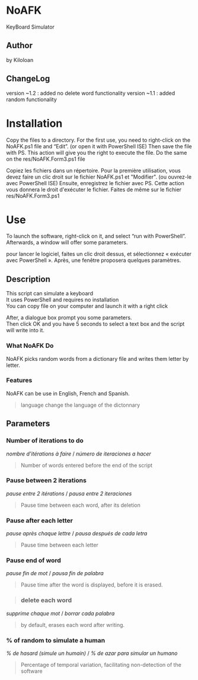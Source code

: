 # NoAFK
KeyBoard Simulator
## Author
by Kiloloan

## ChangeLog
version ~1.2 : added no delete word functionality
version ~1.1 : added random functionality

# Installation
Copy the files to a directory.
For the first use, you need to right-click on the NoAFK.ps1 file and “Edit”.
(or open it with PowerShell ISE)
Then save the file with PS. This action will give you the right to execute the file.
Do the same on the res/NoAFK.Form3.ps1 file

Copiez les fichiers dans un répertoire.
Pour la première utilisation, vous devez faire un clic droit sur le fichier NoAFK.ps1 et "Modifier".
(ou ouvrez-le avec PowerShell ISE)
Ensuite, enregistrez le fichier avec PS. Cette action vous donnera le droit d'exécuter le fichier.
Faites de même sur le fichier res/NoAFK.Form3.ps1

# Use
To launch the software, right-click on it, and select “run with PowerShell”.
Afterwards, a window will offer some parameters.

pour lancer le logiciel, faites un clic droit dessus, et sélectionnez « exécuter avec PowerShell ».
Après, une fenêtre proposera quelques paramètres.

## Description
This script can simulate a keyboard<br>
It uses PowerShell and requires no installation<br>
You can copy file on your computer and launch it with a right click

After, a dialogue box prompt you some parameters.<br>
Then click OK and you have 5 seconds to select a text box and the script will write into it.

### What NoAFK Do
NoAFK picks random words from a dictionary file and writes them letter by letter.<br>

### Features
NoAFK can be use in English, French and Spanish.
> language change the language of the dictonnary

## Parameters
### Number of iterations to do
_nombre d'itérations à faire_ / _número de iteraciones a hacer_<br>
> Number of words entered before the end of the script

### Pause between 2 iterations
_pause entre 2 itérations_ / _pausa entre 2 iteraciones_<br>
> Pause time between each word, after its deletion

### Pause after each letter
_pause après chaque lettre_ / _pausa después de cada letra_<br>
> Pause time between each letter

### Pause end of word
_pause fin de mot_ / _pausa fin de palabra_<br>
> Pause time after the word is displayed, before it is erased.

> ### delete each word
_supprime chaque mot_ / _borrar cada palabra_<br>
> by default, erases each word after writing.


### % of random to simulate a human
_% de hasard (simule un humain)_ / _% de azar para simular un humano_<br>
> Percentage of temporal variation, facilitating non-detection of the software


